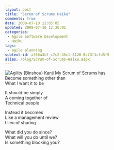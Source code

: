 ```yaml
---
layout: post
title: "Scrum of Scrums Haiku"
comments: true
date: 2008-07-10 12:05:05
updated: 2008-07-10 12:30:01
categories:
 - Agile Software Development
 - Haiku
tags:
 - agile planning
subtext-id: af66a3bf-c7c2-45c1-8128-8c73f1cfd5f9
alias: /blog/Scrum-of-Scrums-Haiku.aspx
---
```



![Agility (Binshou) Kanji](/images/blog/WindowsLiveWriter/ScrumofScrumsHaiku_B717/Agility%20(Binshou)%20Kanji_3.png) My Scrum of Scrums has   
Become something other than   
What I want it to be

It should be simply   
A coming together of   
Technical people

Instead it becomes   
Like a management review   
I lieu of sharing

What did you do since?   
What will you do until we?   
Is something blocking you?
